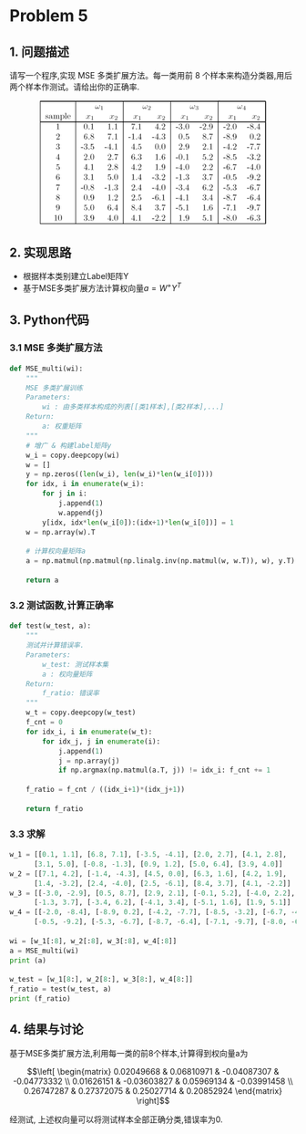 # Problem 5
## 1. 问题描述

请写一个程序,实现 MSE 多类扩展方法。每一类用前 8 个样本来构造分类器,用后两个样本作测试。请给出你的正确率.

<div align=center>
    <img src="./data.png" width='400'>
</div>

## 2. 实现思路

* 根据样本类别建立Label矩阵Y
* 基于MSE多类扩展方法计算权向量$a = W^+ Y^T$

## 3. Python代码
### 3.1 MSE 多类扩展方法
```Python
def MSE_multi(wi):
    """
    MSE 多类扩展训练
    Parameters:
        wi : 由多类样本构成的列表[[类1样本],[类2样本],...]
    Return:
        a: 权重矩阵
    """
    # 增广 & 构建label矩阵y
    w_i = copy.deepcopy(wi)
    w = []
    y = np.zeros((len(w_i), len(w_i)*len(w_i[0])))
    for idx, i in enumerate(w_i):
        for j in i: 
            j.append(1)
            w.append(j)
        y[idx, idx*len(w_i[0]):(idx+1)*len(w_i[0])] = 1
    w = np.array(w).T

    # 计算权向量矩阵a
    a = np.matmul(np.matmul(np.linalg.inv(np.matmul(w, w.T)), w), y.T)
    
    return a
```

### 3.2 测试函数,计算正确率
```Python
def test(w_test, a):
    """
    测试并计算错误率.
    Parameters:
        w_test: 测试样本集
        a : 权向量矩阵
    Return: 
        f_ratio: 错误率
    """
    w_t = copy.deepcopy(w_test)
    f_cnt = 0
    for idx_i, i in enumerate(w_t):
        for idx_j, j in enumerate(i):
            j.append(1)
            j = np.array(j)
            if np.argmax(np.matmul(a.T, j)) != idx_i: f_cnt += 1

    f_ratio = f_cnt / ((idx_i+1)*(idx_j+1))

    return f_ratio
```

### 3.3 求解
```Python
w_1 = [[0.1, 1.1], [6.8, 7.1], [-3.5, -4.1], [2.0, 2.7], [4.1, 2.8], 
      [3.1, 5.0], [-0.8, -1.3], [0.9, 1.2], [5.0, 6.4], [3.9, 4.0]]
w_2 = [[7.1, 4.2], [-1.4, -4.3], [4.5, 0.0], [6.3, 1.6], [4.2, 1.9], 
      [1.4, -3.2], [2.4, -4.0], [2.5, -6.1], [8.4, 3.7], [4.1, -2.2]]
w_3 = [[-3.0, -2.9], [0.5, 8.7], [2.9, 2.1], [-0.1, 5.2], [-4.0, 2.2], 
      [-1.3, 3.7], [-3.4, 6.2], [-4.1, 3.4], [-5.1, 1.6], [1.9, 5.1]]
w_4 = [[-2.0, -8.4], [-8.9, 0.2], [-4.2, -7.7], [-8.5, -3.2], [-6.7, -4.0], 
      [-0.5, -9.2], [-5.3, -6.7], [-8.7, -6.4], [-7.1, -9.7], [-8.0, -6.3]]

wi = [w_1[:8], w_2[:8], w_3[:8], w_4[:8]]
a = MSE_multi(wi)
print (a)

w_test = [w_1[8:], w_2[8:], w_3[8:], w_4[8:]]
f_ratio = test(w_test, a)
print (f_ratio)
```

## 4. 结果与讨论

基于MSE多类扩展方法,利用每一类的前8个样本,计算得到权向量a为

$$\left[
 \begin{matrix}
   0.02049668 & 0.06810971 & -0.04087307 & -0.04773332 \\
   0.01626151 & -0.03603827 & 0.05969134 & -0.03991458 \\
   0.26747287 & 0.27372075 & 0.25027714 & 0.20852924
  \end{matrix}
\right]$$

经测试, 上述权向量可以将测试样本全部正确分类,错误率为0.


